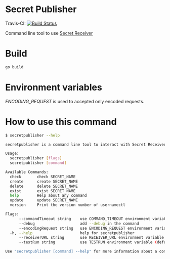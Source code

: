 Secret Publisher
===============

Travis-CI: [![Build Status](https://travis-ci.org/betorvs/secretpublisher.svg?branch=master)](https://travis-ci.org/betorvs/secretpublisher)

Command line tool to use [Secret Receiver][1]


# Build

```sh
go build
```

# Environment variables

*ENCODING_REQUEST* is used to accepted only encoded requests. 

# How to use this command

```sh
$ secretpublisher --help

secretpublisher is a command line tool to interact with Secret Receiver

Usage:
  secretpublisher [flags]
  secretpublisher [command]

Available Commands:
  check       check SECRET_NAME
  create      create SECRET_NAME
  delete      delete SECRET_NAME
  exist       exist SECRET_NAME
  help        Help about any command
  update      update SECRET_NAME
  version     Print the version number of usernamectl

Flags:
      --commandTimeout string    use COMMAND_TIMEOUT environment variable
      --debug                    add --debug in the command
      --encodingRequest string   use ENCODING_REQUEST environment variable
  -h, --help                     help for secretpublisher
      --receiverURL string       use RECEIVER_URL environment variable
      --testRun string           use TESTRUN environment variable (default "false")

Use "secretpublisher [command] --help" for more information about a command.
```


[1]: [https://github.com/betorvs/secretreceiver]